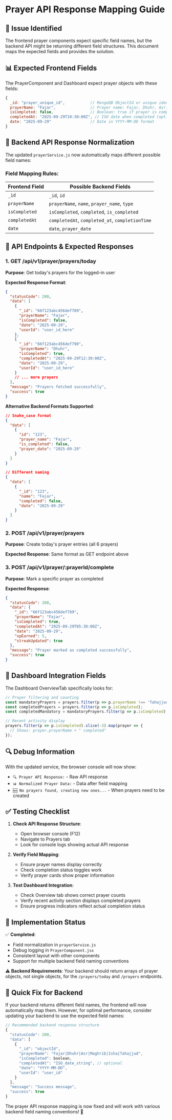 # Prayer API Response Mapping Guide

## 🎯 **Issue Identified**
The frontend prayer components expect specific field names, but the backend API might be returning different field structures. This document maps the expected fields and provides the solution.

## 📊 **Expected Frontend Fields**

The PrayerComponent and Dashboard expect prayer objects with these fields:

```javascript
{
  _id: "prayer_unique_id",           // MongoDB ObjectId or unique identifier
  prayerName: "Fajar",               // Prayer name: Fajar, Dhuhr, Asr, Maghrib, Isha, Tahajjud  
  isCompleted: false,                // Boolean: true if prayer is completed
  completedAt: "2025-09-29T10:30:00Z", // ISO date when completed (optional)
  date: "2025-09-29"                 // Date in YYYY-MM-DD format
}
```

## 🔧 **Backend API Response Normalization**

The updated `prayerService.js` now automatically maps different possible field names:

### Field Mapping Rules:

| Frontend Field | Possible Backend Fields |
|----------------|------------------------|
| `_id` | `_id`, `id` |
| `prayerName` | `prayerName`, `name`, `prayer_name`, `type` |
| `isCompleted` | `isCompleted`, `completed`, `is_completed` |
| `completedAt` | `completedAt`, `completed_at`, `completionTime` |
| `date` | `date`, `prayer_date` |

## 🔄 **API Endpoints & Expected Responses**

### 1. **GET /api/v1/prayer/prayers/today**
**Purpose**: Get today's prayers for the logged-in user

**Expected Response Format**:
```json
{
  "statusCode": 200,
  "data": [
    {
      "_id": "66f123abc456def789",
      "prayerName": "Fajar", 
      "isCompleted": false,
      "date": "2025-09-29",
      "userId": "user_id_here"
    },
    {
      "_id": "66f123abc456def790",
      "prayerName": "Dhuhr",
      "isCompleted": true,
      "completedAt": "2025-09-29T12:30:00Z",
      "date": "2025-09-29",
      "userId": "user_id_here"
    }
    // ... more prayers
  ],
  "message": "Prayers fetched successfully",
  "success": true
}
```

**Alternative Backend Formats Supported**:
```json
// Snake_case format
{
  "data": [
    {
      "id": "123",
      "prayer_name": "Fajar",
      "is_completed": false,
      "prayer_date": "2025-09-29"
    }
  ]
}

// Different naming
{
  "data": [
    {
      "_id": "123", 
      "name": "Fajar",
      "completed": false,
      "date": "2025-09-29"
    }
  ]
}
```

### 2. **POST /api/v1/prayer/prayers**
**Purpose**: Create today's prayer entries (all 6 prayers)

**Expected Response**: Same format as GET endpoint above

### 3. **POST /api/v1/prayer/:prayerId/complete**
**Purpose**: Mark a specific prayer as completed

**Expected Response**:
```json
{
  "statusCode": 200,
  "data": {
    "_id": "66f123abc456def789",
    "prayerName": "Fajar",
    "isCompleted": true,
    "completedAt": "2025-09-29T05:30:00Z",
    "date": "2025-09-29",
    "xpEarned": 5,
    "streakUpdated": true
  },
  "message": "Prayer marked as completed successfully",
  "success": true
}
```

## 🎨 **Dashboard Integration Fields**

The Dashboard OverviewTab specifically looks for:

```javascript
// Prayer filtering and counting
const mandatoryPrayers = prayers.filter(p => p.prayerName !== 'Tahajjud');
const completedPrayers = prayers.filter(p => p.isCompleted);
const completedMandatory = mandatoryPrayers.filter(p => p.isCompleted);

// Recent activity display
prayers.filter(p => p.isCompleted).slice(-3).map(prayer => {
  // Shows: prayer.prayerName + " completed"
});
```

## 🔍 **Debug Information**

With the updated service, the browser console will now show:
- `🔍 Prayer API Response:` - Raw API response
- `📊 Normalized Prayer Data:` - Data after field mapping
- `🆕 No prayers found, creating new ones...` - When prayers need to be created

## ✅ **Testing Checklist**

1. **Check API Response Structure**:
   - Open browser console (F12)
   - Navigate to Prayers tab
   - Look for console logs showing actual API response

2. **Verify Field Mapping**:
   - Ensure prayer names display correctly
   - Check completion status toggles work
   - Verify prayer cards show proper information

3. **Test Dashboard Integration**:
   - Check Overview tab shows correct prayer counts
   - Verify recent activity section displays completed prayers
   - Ensure progress indicators reflect actual completion status

## 🚀 **Implementation Status**

✅ **Completed**:
- Field normalization in `prayerService.js`
- Debug logging in `PrayerComponent.jsx`
- Consistent layout with other components
- Support for multiple backend field naming conventions

⚠️ **Backend Requirements**:
Your backend should return arrays of prayer objects, not single objects, for the `/prayers/today` and `/prayers` endpoints.

## 🔧 **Quick Fix for Backend**

If your backend returns different field names, the frontend will now automatically map them. However, for optimal performance, consider updating your backend to use the expected field names:

```javascript
// Recommended backend response structure
{
  "statusCode": 200,
  "data": [
    {
      "_id": "objectId",
      "prayerName": "Fajar|Dhuhr|Asr|Maghrib|Isha|Tahajjud",
      "isCompleted": boolean,
      "completedAt": "ISO_date_string", // optional
      "date": "YYYY-MM-DD",
      "userId": "user_id"
    }
  ],
  "message": "Success message",
  "success": true
}
```

The prayer API response mapping is now fixed and will work with various backend field naming conventions! 🎉